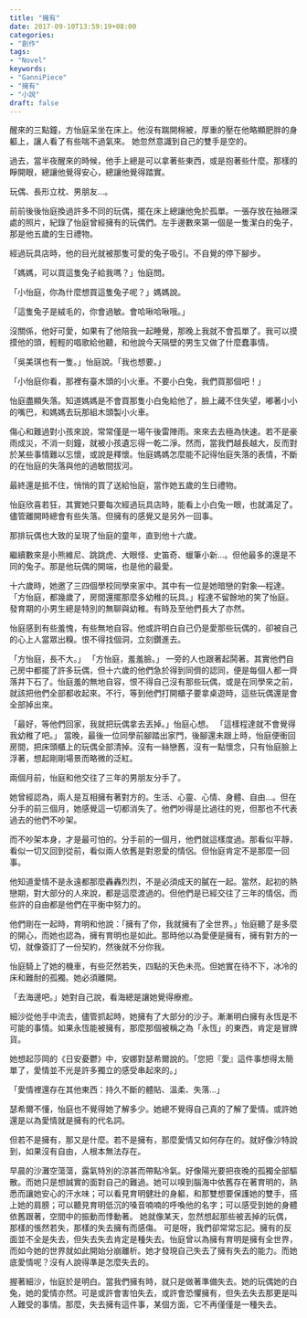 ```yaml
---
title: "擁有"
date: 2017-09-10T13:59:19+08:00
categories:
- "創作"
tags:
- "Novel"
keywords:
- "GanniPiece"
- "擁有"
- "小說"
draft: false
---
```


醒來的三點鐘，方怡庭呆坐在床上。他沒有踹開棉被，厚重的壓在他略顯肥胖的身軀上，讓人看了有些喘不過氣來。
她忽然意識到自己的雙手是空的。
<!--more-->
過去，當半夜醒來的時候，他手上總是可以拿著些東西，或是抱著些什麼。那樣的睜開眼，總讓他覺得安心，總讓他覺得踏實。

玩偶、長形立枕、男朋友…。

前前後後怡庭換過許多不同的玩偶，擺在床上總讓他免於孤單。一張存放在抽屜深處的照片，紀錄了怡庭曾經擁有的玩偶們。左手邊數來第一個是一隻潔白的兔子，那是他五歲的生日禮物。

經過玩具店時，他的目光就被那隻可愛的兔子吸引。不自覺的停下腳步。

「媽媽，可以買這隻兔子給我嗎？」怡庭問。

「小怡庭，你為什麼想買這隻兔子呢？」媽媽說。

「這隻兔子是絨毛的，你會過敏。會哈啾哈啾哦。」

沒關係，他好可愛，如果有了他陪我一起睡覺，那晚上我就不會孤單了。我可以摸摸他的頭，輕輕的唱歌給他聽，和他說今天隔壁的男生又做了什麼蠢事情。

「吳美琪也有一隻。」怡庭說。「我也想要。」

「小怡庭你看，那裡有臺木頭的小火車。不要小白兔，我們買那個吧！」

怡庭盡顯失落。知道媽媽是不會買那隻小白兔給他了，臉上藏不住失望，嘟著小小的嘴巴，和媽媽去玩那組木頭製小火車。

傷心和難過對小孩來說，常常僅是一場午後雷陣雨。來來去去極為快速。若不是豪雨成災，不消一刻鐘，就被小孩遺忘得一乾二淨。然而，當我們越長越大，反而對於某些事情難以忘懷，或說是釋懷。怡庭媽媽怎麼能不記得怡庭失落的表情，不斷的在怡庭的失落與他的過敏間拔河。

最終還是抵不住，悄悄的買了送給怡庭，當作她五歲的生日禮物。

怡庭欣喜若狂，其實她只要每次經過玩具店時，能看上小白兔一眼，也就滿足了。儘管離開時總會有些失落。但擁有的感覺又是另外一回事。

那排玩偶也大致的呈現了怡庭的童年，直到他十六歲。

繼續數來是小熊維尼、跳跳虎、大眼怪、史笛奇、蠟筆小新…。但他最多的還是不同的兔子。那是他玩偶的開端，也是他的最愛。

十六歲時，她邀了三四個學校同學來家中。其中有一位是她暗戀的對象—程達。
「方怡庭，都幾歲了，房間還擺那麼多幼稚的玩具。」程達不留餘地的笑了怡庭。
發育期的小男生總是特別的無聊與幼稚。有時及至他們長大了亦然。

怡庭感到有些羞愧，有些無地自容。他或許明白自己仍是愛那些玩偶的，卻被自己的心上人當眾出糗。恨不得找個洞，立刻鑽進去。

「方怡庭，長不大。」
「方怡庭，羞羞臉。」
一旁的人也跟著起鬨著。其實他們自己房中都擺了許多玩偶，但十六歲的他們急於得到同儕的認同，便是每個人都一齊落井下石了。怡庭羞的無地自容，恨不得自己沒有那些玩偶，或是在同學來之前，就該把他們全部都收起來。不行，等到他們打開櫃子要拿桌遊時，這些玩偶還是會全部掉出來。

「最好，等他們回家，我就把玩偶拿去丟掉。」怡庭心想。
「這樣程達就不會覺得我幼稚了吧。」
當晚，最後一位同學前腳踏出家門，後腳還未跟上時，怡庭便衝回房間，把床頭櫃上的玩偶全部清掉。沒有一絲戀舊，沒有一點懷念，只有怡庭臉上浮著，想起剛剛場景而略微的泛紅。

兩個月前，怡庭和他交往了三年的男朋友分手了。

她曾經認為，兩人是互相擁有著對方的。生活、心靈、心情、身體、自由…。但在分手的前三個月，她感覺這一切都消失了。他們吵得是比過往的兇，但那也不代表過去的他們不吵架。

而不吵架本身，才是最可怕的。分手前的一個月，他們就這樣度過。那看似平靜，看似一切又回到從前，看似兩人依舊是對恩愛的情侶。但怡庭肯定不是那麼一回事。

他知道愛情不是永遠都那麼轟轟烈烈，不是必須成天的膩在一起。當然，起初的熱戀期，對大部分的人來說，都是這麼渡過的。但他們是已經交往了三年的情侶，而些許的自由都是他們在平衡中努力的。

他們剛在一起時，育明和他說：「擁有了你，我就擁有了全世界。」怡庭聽了是多麼的開心，而她也認為，擁有育明也是如此。那時他以為愛便是擁有，擁有對方的一切，就像簽訂了一份契約，然後就不分你我。

怡庭騎上了她的機車，有些茫然若失，四點的天色未亮。但她實在待不下，冰冷的床和難耐的孤獨。她必須離開。

「去海邊吧。」她對自己說，看海總是讓她覺得療癒。

細沙從他手中流去，儘管抓起時，她擁有了大部分的沙子。漸漸明白擁有永恆是不可能的事情。如果永恆能被擁有，那麼那個被稱之為「永恆」的東西，肯定是冒牌貨。

她想起莎岡的《日安憂鬱》中，安娜對瑟希爾說的。「您把『愛』這件事想得太簡單了，愛情並不光是許多獨立的感受串起來的。」

「愛情裡還存在其他東西：持久不斷的體貼、溫柔、失落…」

瑟希爾不懂，怡庭也不覺得她了解多少。她總不覺得自己真的了解了愛情。或許她還是以為愛情就是擁有的代名詞。

但若不是擁有，那又是什麼。若不是擁有，那麼愛情又如何存在的。就好像沙特說到，如果沒有自由，人根本無法存在。

早晨的沙灘空蕩蕩，露氣特別的涼甚而帶點冷氣。好像陽光要把夜晚的孤獨全部驅散。而她只是想誠實的面對自己的難過。她可以嗅到腦海中依舊存在著育明的，熟悉而讓她安心的汗水味；可以看見育明健壯的身軀，和那雙想要保護她的雙手，搭上她的肩膀；可以聽見育明低沉的嗓音喃喃的呼喚他的名字；可以感受到她的身體依舊跟著，空間中的振動而悸動著。
她就像某天，忽然想起那些被丟掉的玩偶，那樣的悵然若失，那樣的失去擁有而感傷。
可是呀，我們卻常常忘記。擁有的反面並不全是失去，但失去失去肯定是種失去。怡庭曾以為擁有育明是擁有全世界，而如今她的世界就如此開始分崩離析。她才發現自己失去了擁有失去的能力。而她底愛情呢？沒有人說得準是怎麼失去的。

握著細沙，怡庭於是明白。當我們擁有時，就只是做著準備失去。她的玩偶她的白兔，她的愛情亦然。可是或許會害怕失去，或許會恐懼擁有，但失去失去那更是叫人難受的事情。那麼，失去擁有這件事，某個方面，它不再僅僅是一種失去。